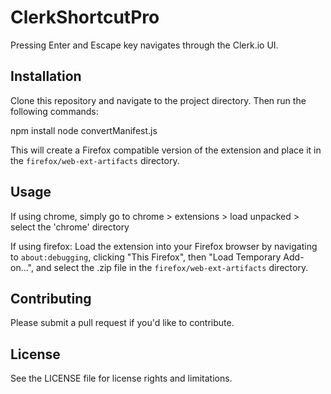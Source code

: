 # ClerkShortcutPro

Pressing Enter and Escape key navigates through the Clerk.io UI.

## Installation

Clone this repository and navigate to the project directory. Then run the following commands:

npm install
node convertManifest.js


This will create a Firefox compatible version of the extension and place it in the `firefox/web-ext-artifacts` directory.

## Usage

If using chrome, simply go to chrome > extensions > load unpacked > select the 'chrome' directory

If using firefox:
Load the extension into your Firefox browser by navigating to `about:debugging`, clicking "This Firefox", then "Load Temporary Add-on...", and select the .zip file in the `firefox/web-ext-artifacts` directory.

## Contributing

Please submit a pull request if you'd like to contribute.

## License

See the LICENSE file for license rights and limitations.
